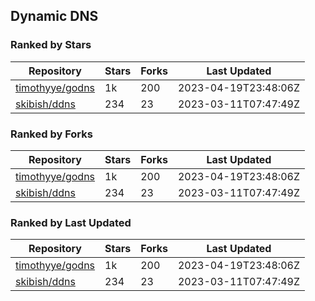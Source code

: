 ## Dynamic DNS

### Ranked by Stars

| Repository | Stars | Forks | Last Updated |
|------------|-------|-------|--------------|
| [timothyye/godns](https://github.com/timothyye/godns) | 1k | 200 | 2023-04-19T23:48:06Z |
| [skibish/ddns](https://github.com/skibish/ddns) | 234 | 23 | 2023-03-11T07:47:49Z |

### Ranked by Forks

| Repository | Stars | Forks | Last Updated |
|------------|-------|-------|--------------|
| [timothyye/godns](https://github.com/timothyye/godns) | 1k | 200 | 2023-04-19T23:48:06Z |
| [skibish/ddns](https://github.com/skibish/ddns) | 234 | 23 | 2023-03-11T07:47:49Z |

### Ranked by Last Updated

| Repository | Stars | Forks | Last Updated |
|------------|-------|-------|--------------|
| [timothyye/godns](https://github.com/timothyye/godns) | 1k | 200 | 2023-04-19T23:48:06Z |
| [skibish/ddns](https://github.com/skibish/ddns) | 234 | 23 | 2023-03-11T07:47:49Z |

